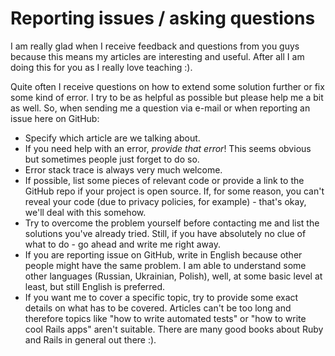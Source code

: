 # Reporting issues / asking questions

I am really glad when I receive feedback and questions from you guys because this means my articles are interesting and
useful. After all I am doing this for you as I really love teaching :).

Quite often I receive questions on how to extend some solution
further or fix some kind of error. I try to be as helpful as possible but please help me a bit as well. So, when sending
me a question via e-mail or when reporting an issue here on GitHub:

* Specify which article are we talking about.
* If you need help with an error, *provide that error*! This seems obvious but sometimes people just forget to do so.
* Error stack trace is always very much welcome.
* If possible, list some pieces of relevant code or provide a link to the GitHub repo if your project is open source.
If, for some reason, you can't reveal your code (due to privacy policies, for example) - that's okay, we'll deal with this
somehow.
* Try to overcome the problem yourself before contacting me and list the solutions you've already tried. Still, if you have
absolutely no clue of what to do - go ahead and write me right away.
* If you are reporting issue on GitHub, write in English because other people might have the same problem. I am able to understand
some other languages (Russian, Ukrainian, Polish), well, at some basic level at least, but still English is preferred.
* If you want me to cover a specific topic, try to provide some exact details on what has to be covered. Articles can't be too
long and therefore topics like "how to write automated tests" or "how to write cool Rails apps" aren't suitable. There are
many good books about Ruby and Rails in general out there :).
